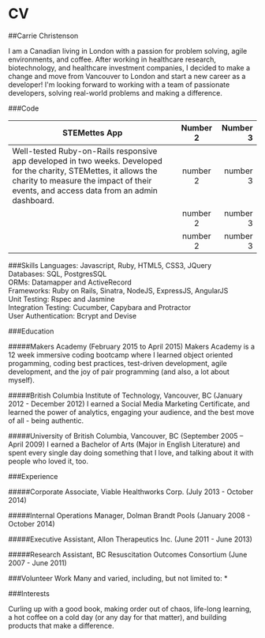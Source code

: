 # CV

##Carrie Christenson

I am a Canadian living in London with a passion for problem solving, agile environments, and coffee. After working in healthcare research, biotechnology, and healthcare investment companies, I decided to make a change and move from Vancouver to London and start a new career as a developer! I'm looking forward to working with a team of passionate developers, solving real-world problems and making a difference.

###Code

| STEMettes App        | Number 2           | Number 3  |
| ------------- |:-------------:| -----:|
| Well-tested Ruby-on-Rails responsive app developed in two weeks. Developed for the charity, STEMettes, it allows the charity to measure the impact of their events, and access data from an admin dashboard.   | number 2| number 3|
|    | number 2     |   number 3 |
|  | number 2      |    number 3 |



###Skills
Languages: Javascript, Ruby, HTML5, CSS3, JQuery  
Databases: SQL, PostgresSQL  
ORMs: Datamapper and ActiveRecord  
Frameworks: Ruby on Rails, Sinatra, NodeJS, ExpressJS, AngularJS  
Unit Testing: Rspec and Jasmine  
Integration Testing: Cucumber, Capybara and Protractor  
User Authentication: Bcrypt and Devise  


###Education

#####Makers Academy (February 2015 to April 2015)
Makers Academy is a 12 week immersive coding bootcamp where I learned object oriented progamming, coding best practices, test-driven development, agile development, and the joy of pair programming (and also, a lot about myself). 


#####British Columbia Institute of Technology, Vancouver, BC (January 2012 - December 2012)
I earned a Social Media Marketing Certificate, and learned the power of analytics, engaging your audience, and the best move of all - being authentic.

#####University of British Columbia, Vancouver, BC (September 2005 – April 2009)
I earned a Bachelor of Arts (Major in English Literature) and spent every single day doing something that I love, and talking about it with people who loved it, too.

###Experience

#####Corporate Associate, Viable Healthworks Corp. (July 2013 - October 2014)

#####Internal Operations Manager, Dolman Brandt Pools (January 2008 - October 2014)

#####Executive Assistant, Allon Therapeutics Inc. (June 2011 - June 2013)

#####Research Assistant, BC Resuscitation Outcomes Consortium (June 2007 - June 2011)

###Volunteer Work
Many and varied, including, but not limited to:
  *


###Interests

Curling up with a good book, making order out of chaos, life-long learning, a hot coffee on a cold day (or any day for that matter), and building products that make a difference.

